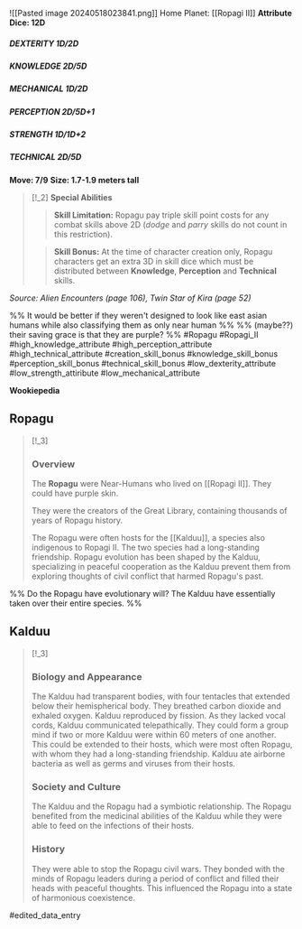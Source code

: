 ![[Pasted image 20240518023841.png]]
Home Planet: [[Ropagi II]]
**Attribute Dice: 12D**
##### DEXTERITY 1D/2D
##### KNOWLEDGE 2D/5D
##### MECHANICAL 1D/2D
##### PERCEPTION 2D/5D+1
##### STRENGTH 1D/1D+2
##### TECHNICAL 2D/5D
**Move: 7/9**
**Size: 1.7-1.9 meters tall**

> [!_2] 
> **Special Abilities**
> > **Skill Limitation:** Ropagu pay triple skill point costs for any combat skills above 2D (*dodge* and *parry* skills do not count in this restriction).
> 
> > **Skill Bonus:** At the time of character creation only, Ropagu characters get an extra 3D in skill dice which must be distributed between **Knowledge**, **Perception** and **Technical** skills.
> 

*Source: Alien Encounters (page 106), Twin Star of Kira (page 52)*

%% It would be better if they weren't designed to look like east asian humans while also classifying them as only near human %%
%% (maybe??) their saving grace is that they are purple? %%
#Ropagu #Ropagi_II
#high_knowledge_attribute #high_perception_attribute #high_technical_attribute 
#creation_skill_bonus #knowledge_skill_bonus #perception_skill_bonus #technical_skill_bonus
#low_dexterity_attribute #low_strength_attiribute #low_mechanical_attribute 

**Wookiepedia**

## Ropagu

> [!_3] 
> ### Overview
> The **Ropagu** were Near-Humans who lived on [[Ropagi II]]. They could have purple skin.
> 
> They were the creators of the Great Library, containing thousands of years of Ropagu history.
> 
> The Ropagu were often hosts for the [[Kalduu]], a species also indigenous to Ropagi II. The two species had a long-standing friendship. Ropagu evolution has been shaped by the Kalduu, specializing in peaceful cooperation as the Kalduu prevent them from exploring thoughts of civil conflict that harmed  Ropagu's past.

 %% Do the Ropagu have evolutionary will? The Kalduu have essentially taken over their entire species. %%
## Kalduu

> [!_3] 
> ### Biology and Appearance
> 
> The Kalduu had transparent bodies, with four tentacles that extended below their hemispherical body. They breathed carbon dioxide and exhaled oxygen. Kalduu reproduced by fission. As they lacked vocal cords, Kalduu communicated telepathically. They could form a group mind if two or more Kalduu were within 60 meters of one another. This could be extended to their hosts, which were most often Ropagu, with whom they had a long-standing friendship. Kalduu ate airborne bacteria as well as germs and viruses from their hosts.
> 
> ### Society and Culture
> 
> The Kalduu and the Ropagu had a symbiotic relationship. The Ropagu benefited from the medicinal abilities of the Kalduu while they were able to feed on the infections of their hosts.
> 
> ### History
> 
> They were able to stop the Ropagu civil wars. They bonded with the minds of Ropagu leaders during a period of conflict and filled their heads with peaceful thoughts. This influenced the Ropagu into a state of harmonious coexistence.


#edited_data_entry 